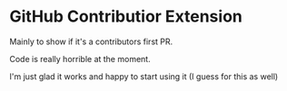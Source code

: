 # GitHub Contributior Extension

Mainly to show if it's a contributors first PR.

Code is really horrible at the moment.

I'm just glad it works and happy to start using it (I guess for this as well)

